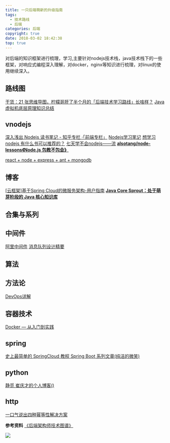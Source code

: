 ```yaml
---
title: 一只后端萌新的升级指南
tags:
  - 技术路线
  - 后端
categories: 后端
copyright: true
date: 2018-03-02 18:42:38
top: true
---
```


对后端的知识框架进行梳理，学习,主要针对nodejs技术栈，java技术栈下的一些框架，对响应式编程深入理解，对docker，nginx等知识进行梳理，对linux的使用继续深入。
<!--more-->
## 路线图
[干货：21 张思维导图，柠檬哥肝了半个月的「后端技术学习路线」长啥样？](https://mp.weixin.qq.com/s/tR8FubbsXnZNiIc8F94zCw)
[Java 虚拟机底层原理知识总结](https://github.com/doocs/jvm?utm_source=gold_browser_extension)

## vnodejs
[深入浅出 Nodejs 读书笔记 - 知乎专栏 ·「前端专栏」](https://juejin.im/entry/58ce8d5344d9040068409a2c)
[Nodejs学习笔记](https://github.com/chyingp/nodejs-learning-guide)
[想学习nodejs 有什么书可以推荐的？](https://www.zhihu.com/question/37361915)
[七天学不会nodejs——流](https://juejin.im/post/5b54a7f95188251afc257dac)
**[alsotang/node-lessons《Node.js 包教不包会》](https://github.com/alsotang/node-lessons)**

[react + node + express + ant + mongodb ](https://juejin.im/post/5bf60810f265da6124151529)

## 博客
[[云框架]基于Spring Cloud的微服务架构-用户指南](https://github.com/cloudframeworks-springcloud/user-guide-springcloud)
**[Java Core Sprout：处于萌芽阶段的 Java 核心知识库](https://github.com/crossoverJie/JCSprout)**

## 合集与系列

## 中间件
[阿里中间件](https://www.cnkirito.moe/)
[消息队列设计精要](https://tech.meituan.com/2016/07/01/mq-design.html?spm=ata.13261165.0.0.53e2229bwdOS4i)

## 算法

## 方法论
[DevOps详解](http://www.infoq.com/cn/articles/detail-analysis-of-devops/)

## 容器技术
[Docker — 从入门到实践](https://docker_practice.gitee.io/)

## spring
[史上最简单的 SpringCloud 教程 ](https://blog.csdn.net/forezp/article/details/70148833)
[Spring Boot 系列文章(纯洁的微笑)](http://www.ityouknow.com/spring-boot.html)


## python
[静觅 崔庆才的个人博客()](https://cuiqingcai.com/)

## http
[一口气说出四种幂等性解决方案](https://mp.weixin.qq.com/s/koBL1cVBy2bWgmKn07Ff6g)

**参考资料**
[《后端架构师技术图谱》](https://github.com/xingshaocheng/architect-awesome/blob/master/README.md)

![](http://static.zhyjor.com/wexin.png)
